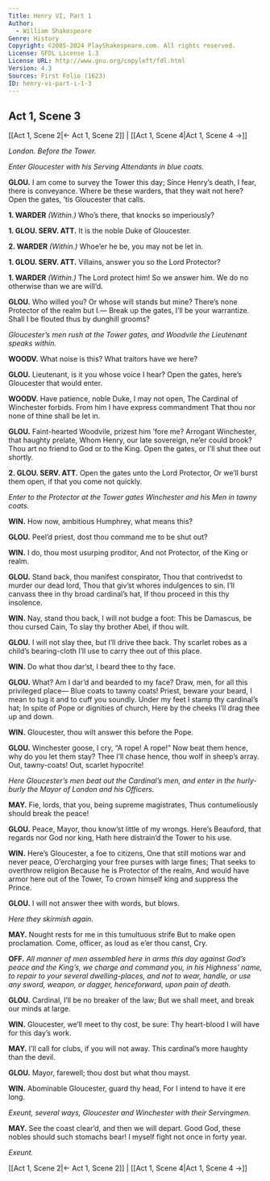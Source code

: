 ```yaml
---
Title: Henry VI, Part 1
Author: 
  - William Shakespeare
Genre: History
Copyright: ©2005-2024 PlayShakespeare.com. All rights reserved.
License: GFDL License 1.3
License URL: http://www.gnu.org/copyleft/fdl.html
Version: 4.3
Sources: First Folio (1623)
ID: henry-vi-part-i-1-3
---
```


## Act 1, Scene 3
[[Act 1, Scene 2|← Act 1, Scene 2]] | [[Act 1, Scene 4|Act 1, Scene 4 →]]

*London. Before the Tower.*

*Enter Gloucester with his Serving Attendants in blue coats.*

**GLOU.**
I am come to survey the Tower this day;
Since Henry’s death, I fear, there is conveyance.
Where be these warders, that they wait not here?
Open the gates, ’tis Gloucester that calls.

**1. WARDER**
*(Within.)*
Who’s there, that knocks so imperiously?

**1. GLOU. SERV. ATT.**
It is the noble Duke of Gloucester.

**2. WARDER**
*(Within.)*
Whoe’er he be, you may not be let in.

**1. GLOU. SERV. ATT.**
Villains, answer you so the Lord Protector?

**1. WARDER**
*(Within.)*
The Lord protect him! So we answer him.
We do no otherwise than we are will’d.

**GLOU.**
Who willed you? Or whose will stands but mine?
There’s none Protector of the realm but I.⁠—
Break up the gates, I’ll be your warrantize.
Shall I be flouted thus by dunghill grooms?

*Gloucester’s men rush at the Tower gates, and Woodvile the Lieutenant speaks within.*

**WOODV.**
What noise is this? What traitors have we here?

**GLOU.**
Lieutenant, is it you whose voice I hear?
Open the gates, here’s Gloucester that would enter.

**WOODV.**
Have patience, noble Duke, I may not open,
The Cardinal of Winchester forbids.
From him I have express commandment
That thou nor none of thine shall be let in.

**GLOU.**
Faint-hearted Woodvile, prizest him ’fore me?
Arrogant Winchester, that haughty prelate,
Whom Henry, our late sovereign, ne’er could brook?
Thou art no friend to God or to the King.
Open the gates, or I’ll shut thee out shortly.

**2. GLOU. SERV. ATT.**
Open the gates unto the Lord Protector,
Or we’ll burst them open, if that you come not quickly.

*Enter to the Protector at the Tower gates Winchester and his Men in tawny coats.*

**WIN.**
How now, ambitious Humphrey, what means this?

**GLOU.**
Peel’d priest, dost thou command me to be shut out?

**WIN.**
I do, thou most usurping proditor,
And not Protector, of the King or realm.

**GLOU.**
Stand back, thou manifest conspirator,
Thou that contrivedst to murder our dead lord,
Thou that giv’st whores indulgences to sin.
I’ll canvass thee in thy broad cardinal’s hat,
If thou proceed in this thy insolence.

**WIN.**
Nay, stand thou back, I will not budge a foot:
This be Damascus, be thou cursed Cain,
To slay thy brother Abel, if thou wilt.

**GLOU.**
I will not slay thee, but I’ll drive thee back.
Thy scarlet robes as a child’s bearing-cloth
I’ll use to carry thee out of this place.

**WIN.**
Do what thou dar’st, I beard thee to thy face.

**GLOU.**
What? Am I dar’d and bearded to my face?
Draw, men, for all this privileged place⁠—
Blue coats to tawny coats! Priest, beware your beard,
I mean to tug it and to cuff you soundly.
Under my feet I stamp thy cardinal’s hat;
In spite of Pope or dignities of church,
Here by the cheeks I’ll drag thee up and down.

**WIN.**
Gloucester, thou wilt answer this before the Pope.

**GLOU.**
Winchester goose, I cry, “A rope! A rope!”
Now beat them hence, why do you let them stay?
Thee I’ll chase hence, thou wolf in sheep’s array.
Out, tawny-coats! Out, scarlet hypocrite!

*Here Gloucester’s men beat out the Cardinal’s men, and enter in the hurly-burly the Mayor of London and his Officers.*

**MAY.**
Fie, lords, that you, being supreme magistrates,
Thus contumeliously should break the peace!

**GLOU.**
Peace, Mayor, thou know’st little of my wrongs.
Here’s Beauford, that regards nor God nor king,
Hath here distrain’d the Tower to his use.

**WIN.**
Here’s Gloucester, a foe to citizens,
One that still motions war and never peace,
O’ercharging your free purses with large fines;
That seeks to overthrow religion
Because he is Protector of the realm,
And would have armor here out of the Tower,
To crown himself king and suppress the Prince.

**GLOU.**
I will not answer thee with words, but blows.

*Here they skirmish again.*

**MAY.**
Nought rests for me in this tumultuous strife
But to make open proclamation.
Come, officer, as loud as e’er thou canst,
Cry.

**OFF.**
*All manner of men assembled here in arms this day against God’s peace and the King’s, we charge and command you, in his Highness’ name, to repair to your several dwelling-places, and not to wear, handle, or use any sword, weapon, or dagger, henceforward, upon pain of death.*

**GLOU.**
Cardinal, I’ll be no breaker of the law;
But we shall meet, and break our minds at large.

**WIN.**
Gloucester, we’ll meet to thy cost, be sure:
Thy heart-blood I will have for this day’s work.

**MAY.**
I’ll call for clubs, if you will not away.
This cardinal’s more haughty than the devil.

**GLOU.**
Mayor, farewell; thou dost but what thou mayst.

**WIN.**
Abominable Gloucester, guard thy head,
For I intend to have it ere long.

*Exeunt, several ways, Gloucester and Winchester with their Servingmen.*

**MAY.**
See the coast clear’d, and then we will depart.
Good God, these nobles should such stomachs bear!
I myself fight not once in forty year.

*Exeunt.*

[[Act 1, Scene 2|← Act 1, Scene 2]] | [[Act 1, Scene 4|Act 1, Scene 4 →]]